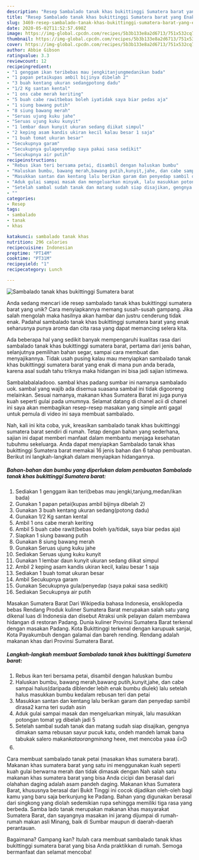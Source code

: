 ```yaml
---
description: "Resep Sambalado tanak khas bukittinggi Sumatera barat yang Enak Banget"
title: "Resep Sambalado tanak khas bukittinggi Sumatera barat yang Enak Banget"
slug: 3469-resep-sambalado-tanak-khas-bukittinggi-sumatera-barat-yang-enak-banget
date: 2020-05-02T11:52:57.698Z
image: https://img-global.cpcdn.com/recipes/5b3b133e8a2d6713/751x532cq70/sambalado-tanak-khas-bukittinggi-sumatera-barat-foto-resep-utama.jpg
thumbnail: https://img-global.cpcdn.com/recipes/5b3b133e8a2d6713/751x532cq70/sambalado-tanak-khas-bukittinggi-sumatera-barat-foto-resep-utama.jpg
cover: https://img-global.cpcdn.com/recipes/5b3b133e8a2d6713/751x532cq70/sambalado-tanak-khas-bukittinggi-sumatera-barat-foto-resep-utama.jpg
author: Abbie Gibson
ratingvalue: 3.3
reviewcount: 12
recipeingredient:
- "1 genggam ikan teribebas mau jengkitanjungmedanikan bada"
- "1 papan petaikupas ambil bijinya dibelah 2"
- "3 buah kentang ukuran sedangpotong dadu"
- "1/2 Kg santan kental"
- "1 ons cabe merah keriting"
- "5 buah cabe rawitbebas boleh iyatidak saya biar pedas aja"
- "1 siung bawang putih"
- "8 siung bawang merah"
- "Seruas ujung kuku jahe"
- "Seruas ujung kuku kunyit"
- "1 lembar daun kunyit ukuran sedang diikat simpul"
- "2 keping asam kandis ukiran kecil kalau besar 1 saja"
- "1 buah tomat ukuran besar"
- "Secukupnya garam"
- "Secukupnya gulapenyedap saya pakai sasa sedikit"
- "Secukupnya air putih"
recipeinstructions:
- "Rebus ikan teri bersama petai, disambil dengan haluskan bumbu"
- "Haluskan bumbu, bawang merah,bawang putih,kunyit,jahe, dan cabe sampai halus(daripada diblender lebih enak bumbu diulek) lalu setelah halus masukkan bumbu kedalam rebusan teri dan petai"
- "Masukkan santan dan kentang lalu berikan garam dan penyedap sambil dirasa2 karna teri sudah asin"
- "Aduk gulai sampai masak dan mengeluarkan minyak, lalu masukkan potongan tomat yg dibelah jadi 5"
- "Setelah sambal sudah tanak dan matang sudah siap disajikan, gengnya dimakan sama rebusan sayur pucuk katu, ondeh mandeh lamak bana tabukak salero makan*kataorangminang* heee, met mencoba yaaa 👍😉"
- ""
categories:
- Resep
tags:
- sambalado
- tanak
- khas

katakunci: sambalado tanak khas 
nutrition: 296 calories
recipecuisine: Indonesian
preptime: "PT14M"
cooktime: "PT31M"
recipeyield: "1"
recipecategory: Lunch

---
```



![Sambalado tanak khas bukittinggi Sumatera barat](https://img-global.cpcdn.com/recipes/5b3b133e8a2d6713/751x532cq70/sambalado-tanak-khas-bukittinggi-sumatera-barat-foto-resep-utama.jpg)

Anda sedang mencari ide resep sambalado tanak khas bukittinggi sumatera barat yang unik? Cara menyiapkannya memang susah-susah gampang. Jika salah mengolah maka hasilnya akan hambar dan justru cenderung tidak enak. Padahal sambalado tanak khas bukittinggi sumatera barat yang enak seharusnya punya aroma dan cita rasa yang dapat memancing selera kita.

Ada beberapa hal yang sedikit banyak mempengaruhi kualitas rasa dari sambalado tanak khas bukittinggi sumatera barat, pertama dari jenis bahan, selanjutnya pemilihan bahan segar, sampai cara membuat dan menyajikannya. Tidak usah pusing kalau mau menyiapkan sambalado tanak khas bukittinggi sumatera barat yang enak di mana pun anda berada, karena asal sudah tahu triknya maka hidangan ini bisa jadi sajian istimewa.

Sambalabalaladooo. sambal khas padang sumbar ini namanya sambalado uok. sambal yang wajib ada disemua suasana sambal ini tidak digooreng melainkan. Sesuai namanya, makanan khas Sumatera Barat ini juga punya kuah seperti gulai pada umumnya. Selamat datang di chanel acii di chanel ini saya akan membagikan resep-resep masakan yang simple anti gagal untuk pemula di video ini saya membuat sambalado.


Nah, kali ini kita coba, yuk, kreasikan sambalado tanak khas bukittinggi sumatera barat sendiri di rumah. Tetap dengan bahan yang sederhana, sajian ini dapat memberi manfaat dalam membantu menjaga kesehatan tubuhmu sekeluarga. Anda dapat menyiapkan Sambalado tanak khas bukittinggi Sumatera barat memakai 16 jenis bahan dan 6 tahap pembuatan. Berikut ini langkah-langkah dalam menyiapkan hidangannya.

<!--inarticleads1-->

##### Bahan-bahan dan bumbu yang diperlukan dalam pembuatan Sambalado tanak khas bukittinggi Sumatera barat:

1. Sediakan 1 genggam ikan teri(bebas mau jengki,tanjung,medan/ikan bada)
1. Gunakan 1 papan petai(kupas ambil bijinya dibelah 2)
1. Gunakan 3 buah kentang ukuran sedang(potong dadu)
1. Gunakan 1/2 Kg santan kental
1. Ambil 1 ons cabe merah keriting
1. Ambil 5 buah cabe rawit(bebas boleh iya/tidak, saya biar pedas aja)
1. Siapkan 1 siung bawang putih
1. Gunakan 8 siung bawang merah
1. Gunakan Seruas ujung kuku jahe
1. Sediakan Seruas ujung kuku kunyit
1. Gunakan 1 lembar daun kunyit ukuran sedang diikat simpul
1. Ambil 2 keping asam kandis ukiran kecil, kalau besar 1 saja
1. Sediakan 1 buah tomat ukuran besar
1. Ambil Secukupnya garam
1. Gunakan Secukupnya gula/penyedap (saya pakai sasa sedikit)
1. Sediakan Secukupnya air putih


Masakan Sumatera Barat Dari Wikipedia bahasa Indonesia, ensiklopedia bebas Rendang Produk kuliner Sumatera Barat merupakan salah satu yang dikenal luas di Indonesia dan disebut Atraksi unik pelayan dalam membawa hidangan di restoran Padang. Dunia kuliner Provinsi Sumatera Barat terkenal dengan masakan Padang. Kota Bukittinggi terkenal dengan karupuak sanjai, Kota Payakumbuh dengan galamai dan bareh rending. Rendang adalah makanan khas dari Provinsi Sumatera Barat. 

<!--inarticleads2-->

##### Langkah-langkah membuat Sambalado tanak khas bukittinggi Sumatera barat:

1. Rebus ikan teri bersama petai, disambil dengan haluskan bumbu
1. Haluskan bumbu, bawang merah,bawang putih,kunyit,jahe, dan cabe sampai halus(daripada diblender lebih enak bumbu diulek) lalu setelah halus masukkan bumbu kedalam rebusan teri dan petai
1. Masukkan santan dan kentang lalu berikan garam dan penyedap sambil dirasa2 karna teri sudah asin
1. Aduk gulai sampai masak dan mengeluarkan minyak, lalu masukkan potongan tomat yg dibelah jadi 5
1. Setelah sambal sudah tanak dan matang sudah siap disajikan, gengnya dimakan sama rebusan sayur pucuk katu, ondeh mandeh lamak bana tabukak salero makan*kataorangminang* heee, met mencoba yaaa 👍😉
1. 


Cara membuat sambalado tanak petai (masakan khas sumatera barat). Makanan khas sumatera barat yang satu ini menggunakan kuah seperti kuah gulai berwarna merah dan tidak dimasak dengan Nah salah satu makanan khas sumatera barat yang bisa Anda cicipi dan berasal dari olahahan daging adalah asam pandeh daging. Makanan khas Sumatera Barat, khususnya berasal dari Bukit Tinggi ini cocok dijadikan oleh-oleh bagi kamu yang baru saja berkunjung ke Padang. Bahan yang digunakan berasal dari singkong yang diolah sedemikian rupa sehingga memiliki tiga rasa yang berbeda. Samba lado tanak merupakan makanan khas masyarakat Sumatera Barat, dan sayangnya masakan ini jarang dijumpai di rumah-rumah makan asli Minang, baik di Sumbar maupun di daerah-daerah perantauan. 

Bagaimana? Gampang kan? Itulah cara membuat sambalado tanak khas bukittinggi sumatera barat yang bisa Anda praktikkan di rumah. Semoga bermanfaat dan selamat mencoba!
